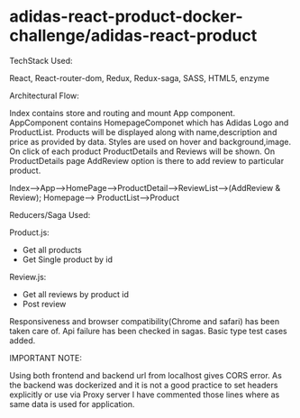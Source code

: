 # adidas-react-product-docker-challenge/adidas-react-product

TechStack Used:

React,
React-router-dom,
Redux,
Redux-saga,
SASS,
HTML5,
enzyme

Architectural Flow:

Index contains store and routing and mount App component.
AppComponent contains HomepageComponet which has Adidas Logo and ProductList.
Products will be displayed along with name,description and price as provided by data.
Styles are used on hover and background,image.
On click  of each product ProductDetails and Reviews  will be shown.
On ProductDetails page AddReview option is there to add review to particular product.

Index-->App-->HomePage-->ProductDetail-->ReviewList-->(AddReview & Review);
Homepage--> ProductList-->Product

Reducers/Saga Used:

Product.js:
* Get all products
* Get Single product by id

Review.js:
* Get all reviews by product id
* Post review

Responsiveness and browser compatibility(Chrome and safari) has been taken care of.
Api failure has been checked in sagas.
Basic type test cases added.

IMPORTANT  NOTE:

Using both frontend and backend url from localhost gives CORS error. As the backend was dockerized and it is not a good practice
to set headers explicitly or use via Proxy server I have commented those lines where as same data is used for application.
